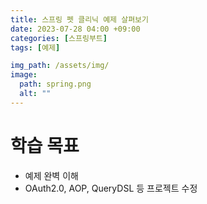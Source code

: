 ```yaml
---
title: 스프링 펫 클리닉 예제 살펴보기
date: 2023-07-28 04:00 +09:00
categories: [스프링부트]
tags: [예제]

img_path: /assets/img/
image:
  path: spring.png
  alt: ""
---
```


# 학습 목표

- 예제 완벽 이해
- OAuth2.0, AOP, QueryDSL 등 프로젝트 수정
